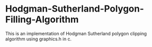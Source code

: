 # Hodgman-Sutherland-Polygon-Filling-Algorithm
This is an implementation of Hodgman Sutherland polygon clipping algorithm using graphics.h in c. 
